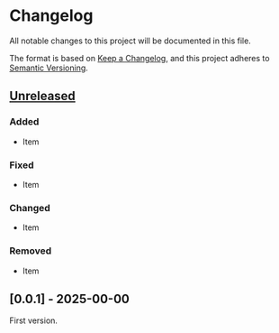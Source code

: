 <!-- markdownlint-configure-file {"MD024": { "siblings_only": true } } -->

# Changelog

All notable changes to this project will be documented in this file.

The format is based on [Keep a Changelog](https://keepachangelog.com/en/1.0.0/), and this project
adheres to [Semantic Versioning](https://semver.org/spec/v2.0.0.html).

## [Unreleased]

### Added

- Item

### Fixed

- Item

### Changed

- Item

### Removed

- Item

## [0.0.1] - 2025-00-00

First version.

[unreleased]: https://github.com/Tatsh/pydbus-stubs/-/compare/v0.0.3...HEAD
